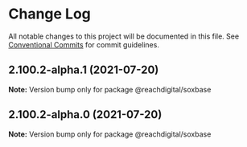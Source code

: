 # Change Log

All notable changes to this project will be documented in this file.
See [Conventional Commits](https://conventionalcommits.org) for commit guidelines.

## 2.100.2-alpha.1 (2021-07-20)

**Note:** Version bump only for package @reachdigital/soxbase





## 2.100.2-alpha.0 (2021-07-20)

**Note:** Version bump only for package @reachdigital/soxbase
